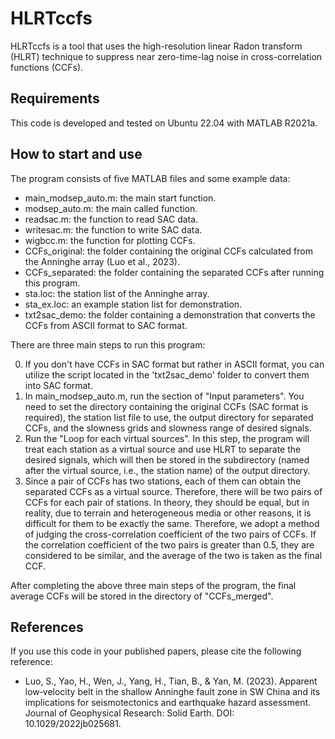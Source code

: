 
# HLRTccfs

HLRTccfs is a tool that uses the high-resolution linear Radon transform (HLRT) technique to suppress near zero-time-lag noise in cross-correlation functions (CCFs).

## Requirements

This code is developed and tested on Ubuntu 22.04 with MATLAB R2021a.

## How to start and use

The program consists of five MATLAB files and some example data:

- main_modsep_auto.m: the main start function.
- modsep_auto.m: the main called function.
- readsac.m: the function to read SAC data.
- writesac.m: the function to write SAC data.
- wigbcc.m: the function for plotting CCFs.
- CCFs_original: the folder containing the original CCFs calculated from the Anninghe array (Luo et al., 2023).
- CCFs_separated: the folder containing the separated CCFs after running this program.
- sta.loc: the station list of the Anninghe array.
- sta_ex.loc: an example station list for demonstration.
- txt2sac_demo: the folder containing a demonstration that converts the CCFs from ASCII format to SAC format.

There are three main steps to run this program:

0. If you don't have CCFs in SAC format but rather in ASCII format, you can utilize the script located in the 'txt2sac_demo' folder to convert them into SAC format.
1. In main_modsep_auto.m, run the section of "Input parameters". You need to set the directory containing the original CCFs (SAC format is required), the station list file to use, the output directory for separated CCFs, and the slowness grids and slowness range of desired signals.
2. Run the "Loop for each virtual sources". In this step, the program will treat each station as a virtual source and use HLRT to separate the desired signals, which will then be stored in the subdirectory (named after the virtual source, i.e., the station name) of the output directory.
3. Since a pair of CCFs has two stations, each of them can obtain the separated CCFs as a virtual source. Therefore, there will be two pairs of CCFs for each pair of stations. In theory, they should be equal, but in reality, due to terrain and heterogeneous media or other reasons, it is difficult for them to be exactly the same. Therefore, we adopt a method of judging the cross-correlation coefficient of the two pairs of CCFs. If the correlation coefficient of the two pairs is greater than 0.5, they are considered to be similar, and the average of the two is taken as the final CCF.

After completing the above three main steps of the program, the final average CCFs will be stored in the directory of "CCFs_merged".

## References

If you use this code in your published papers, please cite the following reference:

- Luo, S., Yao, H., Wen, J., Yang, H., Tian, B., & Yan, M. (2023). Apparent low‐velocity belt in the shallow Anninghe fault zone in SW China and its implications for seismotectonics and earthquake hazard assessment. Journal of Geophysical Research: Solid Earth. DOI: 10.1029/2022jb025681.

